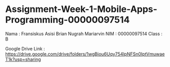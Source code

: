 # Assignment-Week-1-Mobile-Apps-Programming-00000097514
Nama : Fransiskus Asisi Brian Nugrah Mariarvin
NIM : 00000097514
Class : B

Google Drive Link : https://drive.google.com/drive/folders/1wgBjou6Uqy754lpNFSn0IptVmuwaeT1k?usp=sharing
